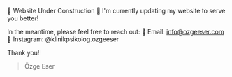 
🚧 Website Under Construction 🚧
I'm currently updating my website to serve you better!

In the meantime, please feel free to reach out:
📧 Email: info@ozgeeser.com
📸 Instagram: @klinikpsikolog.ozgeeser

Thank you! 
>Özge Eser
